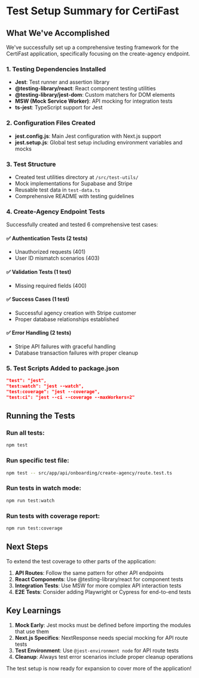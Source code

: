 # Test Setup Summary for CertiFast

## What We've Accomplished

We've successfully set up a comprehensive testing framework for the CertiFast application, specifically focusing on the create-agency endpoint.

### 1. Testing Dependencies Installed
- **Jest**: Test runner and assertion library
- **@testing-library/react**: React component testing utilities
- **@testing-library/jest-dom**: Custom matchers for DOM elements
- **MSW (Mock Service Worker)**: API mocking for integration tests
- **ts-jest**: TypeScript support for Jest

### 2. Configuration Files Created
- **jest.config.js**: Main Jest configuration with Next.js support
- **jest.setup.js**: Global test setup including environment variables and mocks

### 3. Test Structure
- Created test utilities directory at `/src/test-utils/`
- Mock implementations for Supabase and Stripe
- Reusable test data in `test-data.ts`
- Comprehensive README with testing guidelines

### 4. Create-Agency Endpoint Tests
Successfully created and tested 6 comprehensive test cases:

#### ✅ Authentication Tests (2 tests)
- Unauthorized requests (401)
- User ID mismatch scenarios (403)

#### ✅ Validation Tests (1 test)
- Missing required fields (400)

#### ✅ Success Cases (1 test)
- Successful agency creation with Stripe customer
- Proper database relationships established

#### ✅ Error Handling (2 tests)
- Stripe API failures with graceful handling
- Database transaction failures with proper cleanup

### 5. Test Scripts Added to package.json
```json
"test": "jest",
"test:watch": "jest --watch",
"test:coverage": "jest --coverage",
"test:ci": "jest --ci --coverage --maxWorkers=2"
```

## Running the Tests

### Run all tests:
```bash
npm test
```

### Run specific test file:
```bash
npm test -- src/app/api/onboarding/create-agency/route.test.ts
```

### Run tests in watch mode:
```bash
npm run test:watch
```

### Run tests with coverage report:
```bash
npm run test:coverage
```

## Next Steps

To extend the test coverage to other parts of the application:

1. **API Routes**: Follow the same pattern for other API endpoints
2. **React Components**: Use @testing-library/react for component tests
3. **Integration Tests**: Use MSW for more complex API interaction tests
4. **E2E Tests**: Consider adding Playwright or Cypress for end-to-end tests

## Key Learnings

1. **Mock Early**: Jest mocks must be defined before importing the modules that use them
2. **Next.js Specifics**: NextResponse needs special mocking for API route tests
3. **Test Environment**: Use `@jest-environment node` for API route tests
4. **Cleanup**: Always test error scenarios include proper cleanup operations

The test setup is now ready for expansion to cover more of the application!